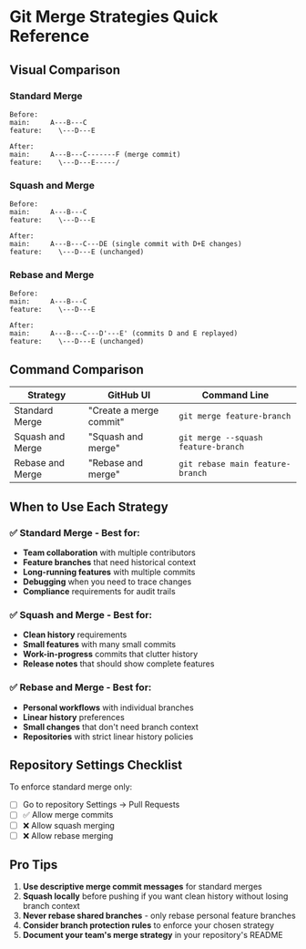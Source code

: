 # Git Merge Strategies Quick Reference

## Visual Comparison

### Standard Merge
```
Before:
main:     A---B---C
feature:    \---D---E

After:
main:     A---B---C-------F (merge commit)
feature:    \---D---E-----/
```

### Squash and Merge
```
Before:
main:     A---B---C
feature:    \---D---E

After:
main:     A---B---C---DE (single commit with D+E changes)
feature:    \---D---E (unchanged)
```

### Rebase and Merge
```
Before:
main:     A---B---C
feature:    \---D---E

After:
main:     A---B---C---D'---E' (commits D and E replayed)
feature:    \---D---E (unchanged)
```

## Command Comparison

| Strategy | GitHub UI | Command Line |
|----------|-----------|--------------|
| Standard Merge | "Create a merge commit" | `git merge feature-branch` |
| Squash and Merge | "Squash and merge" | `git merge --squash feature-branch` |
| Rebase and Merge | "Rebase and merge" | `git rebase main feature-branch` |

## When to Use Each Strategy

### ✅ Standard Merge - Best for:
- **Team collaboration** with multiple contributors
- **Feature branches** that need historical context
- **Long-running features** with multiple commits
- **Debugging** when you need to trace changes
- **Compliance** requirements for audit trails

### ✅ Squash and Merge - Best for:
- **Clean history** requirements
- **Small features** with many small commits
- **Work-in-progress** commits that clutter history
- **Release notes** that should show complete features

### ✅ Rebase and Merge - Best for:
- **Personal workflows** with individual branches
- **Linear history** preferences
- **Small changes** that don't need branch context
- **Repositories** with strict linear history policies

## Repository Settings Checklist

To enforce standard merge only:

- [ ] Go to repository Settings → Pull Requests
- [ ] ✅ Allow merge commits
- [ ] ❌ Allow squash merging
- [ ] ❌ Allow rebase merging

## Pro Tips

1. **Use descriptive merge commit messages** for standard merges
2. **Squash locally** before pushing if you want clean history without losing branch context
3. **Never rebase shared branches** - only rebase personal feature branches
4. **Consider branch protection rules** to enforce your chosen strategy
5. **Document your team's merge strategy** in your repository's README 